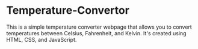 # Temperature-Convertor
This is a simple temperature converter webpage that allows you to convert temperatures between Celsius, Fahrenheit, and Kelvin. It's created using HTML, CSS, and JavaScript.
<br>
